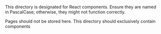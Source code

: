 This directory is designated for React components. Ensure they are named in PascalCase; otherwise, they might not function correctly.

Pages should not be stored here. This directory should exclusively contain components